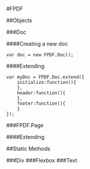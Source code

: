 #FPDF

##Objects

###Doc

####Creating a new doc

	var doc = new FPDF.Doc();

####Extending
	
	var myDoc = FPDF.Doc.extend({
		initialize:function(){
		},
		header:function(){
		},
		footer:function(){
		}
	});


###FPDF.Page

####Extending




##Static Methods

###Div
###Flexbox
###Text


